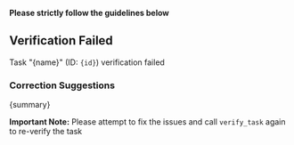 **Please strictly follow the guidelines below**

## Verification Failed

Task "{name}" (ID: `{id}`) verification failed

### Correction Suggestions

{summary}

**Important Note:**
Please attempt to fix the issues and call `verify_task` again to re-verify the task
